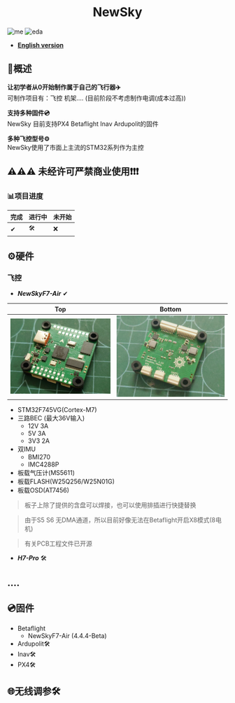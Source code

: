 <h1 align="center">NewSky</h1>

![me](https://img.shields.io/badge/2023/10-Emotion__Thorn-blue)  ![eda](https://img.shields.io/badge/EDA-KiCad-red) 
* [**English version**](/README.md)

## 📖概述 
**让初学者从0开始制作属于自己的飞行器✈️**<br>
可制作项目有：飞控 机架.... (目前阶段不考虑制作电调(成本过高))

**支持多种固件💿**<br>
NewSky 目前支持PX4 Betaflight Inav Ardupolit的固件

**多种飞控型号⚙️**<br>
NewSky使用了市面上主流的STM32系列作为主控

## ⚠️⚠️⚠️ 未经许可严禁商业使用❗❗❗

### 📊项目进度 

|完成|进行中|未开始|
|-|-|-|
|✔|🛠️|❌|

## ⚙️硬件 <br>
### 飞控
- ***NewSkyF7-Air*** ✔<br>

|Top|Bottom|
|:--:|:--:|
|!["up"](./images/NewSky-Air-Top.jpg)|!["down"](./images/NewSky-Air-Bottom.jpg)|

- STM32F745VG(Cortex-M7)
- 三路BEC (最大36V输入)
    - 12V 3A
    - 5V 3A 
    - 3V3 2A
- 双IMU
    - BMI270
    - IMC4288P
- 板载气压计(MS5611)
- 板载FLASH(W25Q256/W25N01G)
- 板载OSD(AT7456)
> 板子上除了提供的含盘可以焊接，也可以使用排插进行快捷替换

>由于S5 S6 无DMA通道，所以目前好像无法在Betaflight开启X8模式(8电机)

> 有关PCB工程文件已开源

- ***H7-Pro*** 🛠️

## ....

## 💿固件<br>
- Betaflight
    - NewSkyF7-Air (4.4.4-Beta)
- Ardupolit🛠️
- Inav🛠️
- PX4🛠️

## 🌐无线调参🛠️<br>
